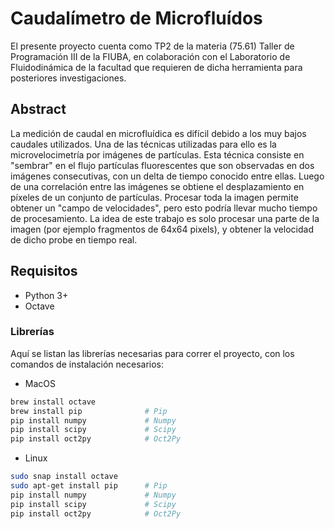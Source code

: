 # Caudalímetro de Microfluídos

El presente proyecto cuenta como TP2 de la materia (75.61) Taller de Programación III de la FIUBA, en colaboración con el Laboratorio de Fluidodinámica de la facultad que requieren de dicha herramienta para posteriores investigaciones.

## Abstract

La medición de caudal en microfluídica es difícil debido a los muy bajos caudales utilizados. Una de las técnicas utilizadas para ello es la microvelocimetría por imágenes de partículas. Esta técnica consiste en "sembrar" en el flujo partículas fluorescentes que son observadas en dos imágenes consecutivas, con un delta de tiempo conocido entre ellas. Luego de una correlación entre las imágenes se obtiene el desplazamiento en píxeles de un conjunto de partículas. Procesar toda la imagen permite obtener un "campo de velocidades", pero esto podría llevar mucho tiempo de procesamiento. La idea de este trabajo es solo procesar una parte de la imagen (por ejemplo fragmentos de 64x64 pixels), y obtener la velocidad de dicho probe en tiempo real.

## Requisitos

* Python 3+
* Octave

### Librerías

Aquí se listan las librerías necesarias para correr el proyecto, con los comandos de instalación necesarios:

* MacOS

```bash
brew install octave
brew install pip              # Pip
pip install numpy             # Numpy
pip install scipy             # Scipy
pip install oct2py            # Oct2Py
```

* Linux

```bash
sudo snap install octave
sudo apt-get install pip      # Pip
pip install numpy             # Numpy
pip install scipy             # Scipy
pip install oct2py            # Oct2Py
```
